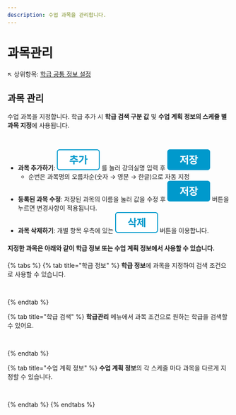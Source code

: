 ```yaml
---
description: 수업 과목을 관리합니다.
---
```


# 과목관리

↖ 상위항목: [학급 공통 정보 설정](./)

## 과목 관리

수업 과목을 지정합니다. 학급 추가 시 **학급 검색 구분 값** 및 **수업 계획 정보의 스케줄 별 과목 지정**에 사용됩니다.

<figure><img src="../../.gitbook/assets/과목관리 (1).png" alt=""><figcaption></figcaption></figure>

* **과목 추가하기**: <img src="../../.gitbook/assets/btn_추가.png" alt="" data-size="line"> 를 눌러 강의실명 입력 후 <img src="../../.gitbook/assets/btn_저장.png" alt="" data-size="line">&#x20;
  * 순번은 과목명의 오름차순(숫자 → 영문 → 한글)으로 자동 지정
* **등록된 과목 수정**: 저장된 과목의 이름을 눌러 값을 수정 후 <img src="../../.gitbook/assets/btn_저장.png" alt="" data-size="line"> 버튼을 누르면 변경사항이 적용됩니다.
* **과목 삭제하기**: 개별 항목 우측에 있는 <img src="../../.gitbook/assets/btn_delete.png" alt="" data-size="line"> 버튼을 이용합니다.

#### 지정한 과목은 아래와 같이 학급 정보 또는 수업 계획 정보에서 사용할 수 있습니다.

{% tabs %}
{% tab title="학급 정보" %}
**학급 정보**에 과목을 지정하여 검색 조건으로 사용할 수 있습니다.

<figure><img src="../../.gitbook/assets/학급정보_과목.png" alt=""><figcaption></figcaption></figure>
{% endtab %}

{% tab title="학급 검색" %}
**학급관리** 메뉴에서 과목 조건으로 원하는 학급을 검색할 수 있어요.

<figure><img src="../../.gitbook/assets/학급 검색 조건_과목.png" alt=""><figcaption></figcaption></figure>
{% endtab %}

{% tab title="수업 계획 정보" %}
**수업 계획 정보**의 각 스케줄 마다 과목을 다르게 지정할 수 있습니다.

<figure><img src="../../.gitbook/assets/수업게획정보_과목.png" alt=""><figcaption></figcaption></figure>
{% endtab %}
{% endtabs %}
